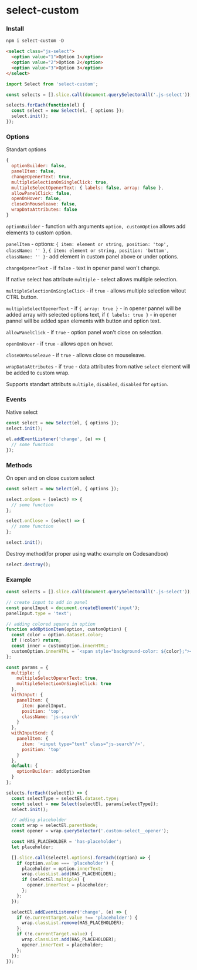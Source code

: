 # select-custom

### Install

```html
npm i select-custom -D
```

```html
<select class="js-select">
  <option value="1">Option 1</option>
  <option value="2">Option 2</option>
  <option value="3">Option 3</option>
</select>
```

```js
import Select from 'select-custom';

const selects = [].slice.call(document.querySelectorAll('.js-select'));

selects.forEach(function(el) {
  const select = new Select(el, { options });
  select.init();
});
```

### Options

Standart options
```js
{
  optionBuilder: false,
  panelItem: false,
  changeOpenerText: true,
  multipleSelectionOnSingleClick: true,
  multipleSelectOpenerText: { labels: false, array: false },
  allowPanelClick: false,
  openOnHover: false,
  closeOnMouseleave: false,
  wrapDataAttributes: false
}
```

`optionBuilder` - function with arguments `option, customOption` allows add elements to custom option.

`panelItem` - options: `{ item: element or string, position: 'top', className: '' }`, `{ item: element or string, position: 'bottom', className: '' }`- add element in custom panel above or under options.

`changeOpenerText` - if `false` - text in opener panel won't change.

If native select has attribute `multiple` - select allows multiple selection.

`multipleSelectionOnSingleClick` - if `true` - allows multiple selection witout CTRL button.

`multipleSelectOpenerText` - if `{ array: true }` - in opener pannel will be added array with selected options text, if `{ labels: true }` - in opener pannel will be added span elements with button and option text.

`allowPanelClick` - if `true` - option panel won't close on selection.

`openOnHover` - if `true` - allows open on hover.

`closeOnMouseleave` - if `true` - allows close on mouseleave.

`wrapDataAttributes` - if `true` - data attributes from native `select` element will be added to custom wrap.

Supports standart attributs `multiple`, `disabled`, `disabled` for `option`.

### Events

Native select
```js
const select = new Select(el, { options });
select.init();

el.addEventListener('change', (e) => {
  // some function
});

```

### Methods

On open and on close custom select
```js
const select = new Select(el, { options });

select.onOpen = (select) => {
  // some function
};

select.onClose = (select) => {
  // some function
};

select.init();

```
Destroy method(for proper using wathc example on Codesandbox)
```js
select.destroy();
```

### Example

```js
const selects = [].slice.call(document.querySelectorAll('.js-select'));

// create input to add in panel
const panelInput = document.createElement('input');
panelInput.type = 'text';

// adding colored square in option
function addOptionItem(option, customOption) {
  const color = option.dataset.color;
  if (!color) return;
  const inner = customOption.innerHTML;
  customOption.innerHTML = `<span style="background-color: ${color};"></span>` + inner;
};

const params = {
  multiple: {
    multipleSelectOpenerText: true,
    multipleSelectionOnSingleClick: true
  },
  withInput: {
    panelItem: {
      item: panelInput,
      position: 'top',
      className: 'js-search'
    }
  },
  withInputScnd: {
    panelItem: {
      item: '<input type="text" class="js-search"/>',
      position: 'top'
    }
  },
  default: {
    optionBuilder: addOptionItem
  }
};

selects.forEach((selectEl) => {
  const selectType = selectEl.dataset.type;
  const select = new Select(selectEl, params[selectType]);
  select.init();

  // adding placeholder
  const wrap = selectEl.parentNode;
  const opener = wrap.querySelector('.custom-select__opener');  

  const HAS_PLACEHOLDER = 'has-placeholder';
  let placeholder;

  [].slice.call(selectEl.options).forEach((option) => {
    if (option.value === 'placeholder') {
      placeholder = option.innerText;
      wrap.classList.add(HAS_PLACEHOLDER);
      if (selectEl.multiple) {
        opener.innerText = placeholder;
      };
    };
  });

  selectEl.addEventListener('change', (e) => {
    if (e.currentTarget.value !== 'placeholder') {
      wrap.classList.remove(HAS_PLACEHOLDER);
    };
    if (!e.currentTarget.value) {
      wrap.classList.add(HAS_PLACEHOLDER);
      opener.innerText = placeholder;
    };
  });
});
```